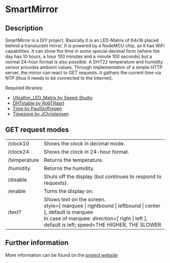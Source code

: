 <h1>SmartMirror</h1>
						<h2>Description</h2>
						<p>
							SmartMirror is a DIY project. Basically it is an LED-Matrix of 64x16 placed behind a translucent mirror. It is powered by a NodeMCU chip, so it has WiFi capabilities. It can show the time in some special decimal form (where the day has 10 hours, a hour 100 minutes and a minute 100 seconds) but a normal 24-hour format is also possible. A DHT22 temperature and humidity sensor provides ambient values. Through implementation of a simple HTTP server, the mirror can react to GET requests. It gathers the current time via NTP (thus it needs to be connected to the Internet).
						</p>
						<p>
							Required libraries:<br>
							<ul>
								<li><a href="https://github.com/Seeed-Studio/Ultrathin_LED_Matrix">Ultrathin_LED_Matrix by Seeed-Studio</a></li>
								<li><a href="https://github.com/RobTillaart/Arduino/tree/master/libraries/DHTstable">DHTstable by RobTillaart</a></li>
								<li><a href="https://github.com/PaulStoffregen/Time">Time by PaulStoffregen</a></li>
								<li><a href="https://github.com/JChristensen/Timezone">Timezone by JChristensen</a></li>
							</ul>
						</p>
						<h2>GET request modes</h2>
						<p>
							<table class="bordered">
								<tr><td>/clock10</td><td>Shows the clock in decimal mode.</td></tr>
								<tr><td>/clock24</td><td>Shows the clock in 24-hour format.</td></tr>
								<tr><td>/temperature</td><td>Returns the temperature.</td></tr>
								<tr><td>/humidity</td><td>Returns the humidity.</td></tr>
								<tr><td>/disable</td><td>Shuts off the display (but continues to respond to requests).</td></tr>
								<tr><td>/enable</td><td>Turns the display on.</td></tr>
								<tr><td>/text?</td><td>Shows text on the screen.<br>
														style=[ marquee | rightbound | leftbound | center ], default is marquee<br>
														In case of marquee: direction=[ right | left ], default is left; speed=THE HIGHER, THE SLOWER<br></td></tr>
							</table>
						</p>
						<h2>Further information</h2>
						<p>
							More information can be found on the <a href="http://bengelhaupt.com/projects/smartmirror">project website</a>
						</p>
